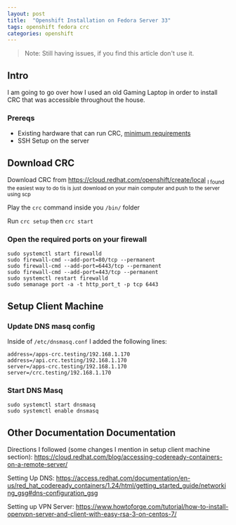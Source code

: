```yaml
---
layout: post
title:  "Openshift Installation on Fedora Server 33"
tags: openshift fedora crc
categories: openshift
---
```


> Note: Still having issues, if you find this article don't use it.

## Intro

I am going to go over how I used an old Gaming Laptop in order to install CRC that was accessible throughout the house.

### Prereqs

* Existing hardware that can run CRC, [minimum requirements](https://access.redhat.com/documentation/en-us/red_hat_codeready_containers/1.0/html/getting_started_guide/getting-started-with-codeready-containers_gsg#minimum-system-requirements_gsg)
* SSH Setup on the server

## Download CRC

Download CRC from https://cloud.redhat.com/openshift/create/local
<sub>I found the easiest way to do tis is just download on your main computer and push to the server using scp</sub>

Play the `crc` command inside you `/bin/` folder

Run `crc setup` then `crc start`

### Open the required ports on your firewall

```
sudo systemctl start firewalld
sudo firewall-cmd --add-port=80/tcp --permanent
sudo firewall-cmd --add-port=6443/tcp --permanent
sudo firewall-cmd --add-port=443/tcp --permanent
sudo systemctl restart firewalld
sudo semanage port -a -t http_port_t -p tcp 6443
```

## Setup Client Machine

### Update DNS masq config

Inside of `/etc/dnsmasq.conf` I added the following lines:
```
address=/apps-crc.testing/192.168.1.170
address=/api.crc.testing/192.168.1.170
server=/apps-crc.testing/192.168.1.170
server=/crc.testing/192.168.1.170
```

### Start DNS Masq

```
sudo systemctl start dnsmasq
sudo systemctl enable dnsmasq
```


## Other Documentation Documentation

Directions I followed (some changes I mention in setup client machine section):
https://cloud.redhat.com/blog/accessing-codeready-containers-on-a-remote-server/


Setting Up DNS:
https://access.redhat.com/documentation/en-us/red_hat_codeready_containers/1.24/html/getting_started_guide/networking_gsg#dns-configuration_gsg


Setting up VPN Server:
https://www.howtoforge.com/tutorial/how-to-install-openvpn-server-and-client-with-easy-rsa-3-on-centos-7/
